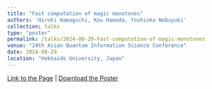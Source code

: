```yaml
---
title: "Fast computation of magic monotones"
authors: 'Hiroki Hamaguchi, Kou Hamada, Yoshioka Nobuyuki'
collection: talks
type: "poster"
permalink: /talks/2024-08-29-Fast-computation-of-magic-monotones
venue: "24th Asian Quantum Information Science Conference"
date: 2024-08-29
location: "Hokkaido University, Japan"
---
```


[Link to the Page](http://aqis-conf.org/2024/program) \| [Download the Poster](http://hirokihamaguchi.github.io/files/aqis2024_poster_monotone.pdf)
